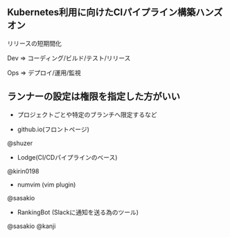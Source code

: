 ## Kubernetes利用に向けたCIパイプライン構築ハンズオン

リリースの短期間化

Dev => コーディング/ビルド/テスト/リリース

Ops => デプロイ/運用/監視

## ランナーの設定は権限を指定した方がいい

* プロジェクトごとや特定のブランチへ限定するなど

* github.io(フロントページ)

@shuzer

* Lodge(CI/CDパイプラインのベース)

@kirin0198

* numvim (vim plugin)

@sasakio

* RankingBot (Slackに通知を送る為のツール)

@sasakio
@kanji
